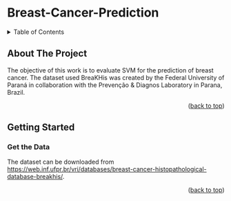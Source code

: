# Breast-Cancer-Prediction

<!-- TABLE OF CONTENTS -->
<details>
  <summary>Table of Contents</summary>
  <ol>
    <li>
      <a href="#about-the-project">About The Project</a>
    </li>
    <li>
      <a href="#getting-started">Getting Started</a>
      <ul>
        <li><a href="#get-the-data">Get the Data</a></li>
      </ul>
    </li>
  </ol>
</details>



<!-- ABOUT THE PROJECT -->
## About The Project
The objective of this work is to evaluate SVM for the prediction of breast cancer. The dataset used BreaKHis was created by the Federal University of Paraná in collaboration with the Prevenção & Diagnos Laboratory in Parana, Brazil.
<p align="right">(<a href="#readme-top">back to top</a>)</p>

<!-- GETTING STARTED -->
## Getting Started

### Get the Data
The dataset can be downloaded from https://web.inf.ufpr.br/vri/databases/breast-cancer-histopathological-database-breakhis/.
<p align="right">(<a href="#readme-top">back to top</a>)</p>





